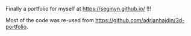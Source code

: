 Finally a portfolio for myself at https://seginyn.github.io/ !!!

Most of the code was re-used from https://github.com/adrianhajdin/3d-portfolio.
